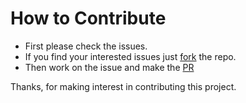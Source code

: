 # How to Contribute

* First please check the issues. 
* If you find your interested issues just [fork](https://help.github.com/articles/fork-a-repo/) the repo.
* Then work on the issue and make the [PR](https://help.github.com/articles/creating-a-pull-request/)

Thanks, for making interest in contributing this project.